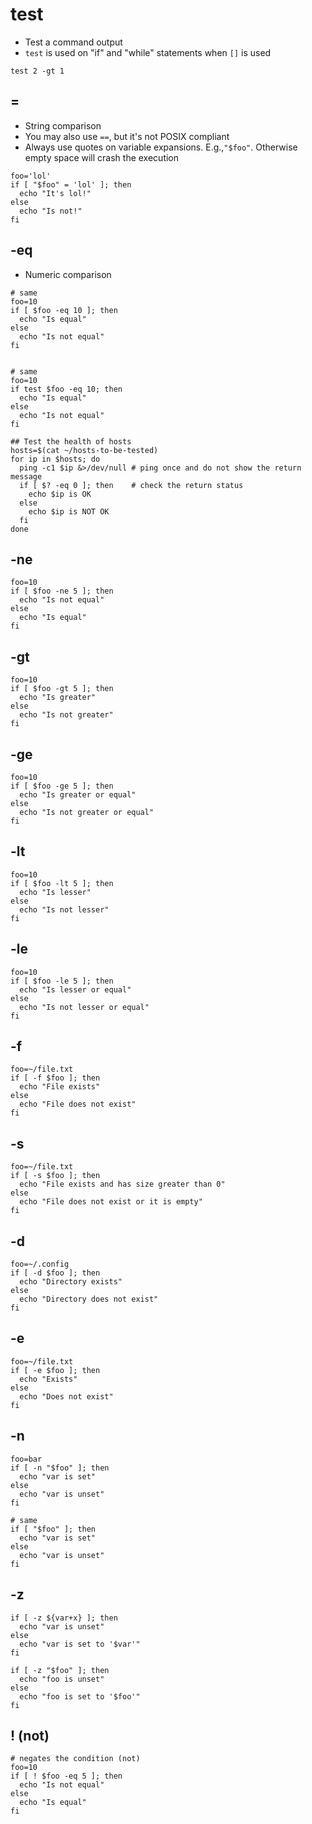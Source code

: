# test

- Test a command output
- `test` is used on "if" and "while" statements when `[]` is used

```shell
test 2 -gt 1
```

## =

- String comparison
- You may also use `==`, but it's not POSIX compliant
- Always use quotes on variable expansions. E.g.,`"$foo"`. Otherwise empty space will crash the execution

```shell
foo='lol'
if [ "$foo" = 'lol' ]; then
  echo "It's lol!"
else
  echo "Is not!"
fi
```

## -eq

- Numeric comparison

```shell
# same
foo=10
if [ $foo -eq 10 ]; then
  echo "Is equal"
else
  echo "Is not equal"
fi


# same
foo=10
if test $foo -eq 10; then
  echo "Is equal"
else
  echo "Is not equal"
fi
```

```shell
## Test the health of hosts
hosts=$(cat ~/hosts-to-be-tested)
for ip in $hosts; do
  ping -c1 $ip &>/dev/null # ping once and do not show the return message
  if [ $? -eq 0 ]; then    # check the return status
    echo $ip is OK
  else
    echo $ip is NOT OK
  fi
done
```

## -ne

```shell
foo=10
if [ $foo -ne 5 ]; then
  echo "Is not equal"
else
  echo "Is equal"
fi
```

## -gt

```shell
foo=10
if [ $foo -gt 5 ]; then
  echo "Is greater"
else
  echo "Is not greater"
fi
```

## -ge

```shell
foo=10
if [ $foo -ge 5 ]; then
  echo "Is greater or equal"
else
  echo "Is not greater or equal"
fi
```

## -lt

```shell
foo=10
if [ $foo -lt 5 ]; then
  echo "Is lesser"
else
  echo "Is not lesser"
fi
```

## -le

```shell
foo=10
if [ $foo -le 5 ]; then
  echo "Is lesser or equal"
else
  echo "Is not lesser or equal"
fi
```

## -f

```shell
foo=~/file.txt
if [ -f $foo ]; then
  echo "File exists"
else
  echo "File does not exist"
fi
```

## -s

```shell
foo=~/file.txt
if [ -s $foo ]; then
  echo "File exists and has size greater than 0"
else
  echo "File does not exist or it is empty"
fi
```

## -d

```shell
foo=~/.config
if [ -d $foo ]; then
  echo "Directory exists"
else
  echo "Directory does not exist"
fi
```

## -e

```shell
foo=~/file.txt
if [ -e $foo ]; then
  echo "Exists"
else
  echo "Does not exist"
fi
```

## -n

```shell
foo=bar
if [ -n "$foo" ]; then
  echo "var is set"
else
  echo "var is unset"
fi

# same
if [ "$foo" ]; then
  echo "var is set"
else
  echo "var is unset"
fi
```

## -z

```shell
if [ -z ${var+x} ]; then
  echo "var is unset"
else
  echo "var is set to '$var'"
fi
```

```shell
if [ -z "$foo" ]; then
  echo "foo is unset"
else
  echo "foo is set to '$foo'"
fi
```

## ! (not)

```shell
# negates the condition (not)
foo=10
if [ ! $foo -eq 5 ]; then
  echo "Is not equal"
else
  echo "Is equal"
fi
```
